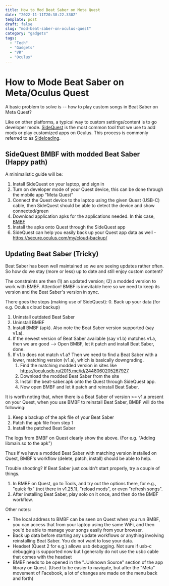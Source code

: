 ```yaml
---
title: How to Mod Beat Saber on Meta Quest 
date: "2022-11-11T20:38:22.330Z"
template: post
draft: false
slug: "mod-beat-saber-on-oculus-quest" 
category: "gadgets"
tags:
  - "Tech"
  - "Gadgets"
  - "VR"
  - "Oculus"
---
```


# How to Mode Beat Saber on Meta/Oculus Quest

A basic problem to solve is -- how to play custom songs in Beat Saber on Meta Quest?

Like on other platforms, a typical way to custom settings/content is to go developer mode. [SideQuest](https://sidequestvr.com/) is the most common tool that we use to add mods or play customized apps on Oculus. This process is commonly referred to as [Sideloading](https://en.wikipedia.org/wiki/Sideloading).

## SideQuest BMBF with modded Beat Saber (Happy path)
A minimalistic guide will be:
1. Install SideQuest on your laptop, and sign in
2. Turn on developer mode of your Quest device, this can be done through the mobile app "Meta Quest"
3. Connect the Quest device to the laptop using the given Quest (USB-C) cable, then SideQuest should be able to detect the device and show connected/green
4. Download application apks for the applications needed. In this case, [BMBF](https://bmbf.dev/stable)
5. Install the apks onto Quest through the SideQuest app
6. SideQuest can help you easily back up your Quest app data as well - https://secure.oculus.com/my/cloud-backup/ 

## Updating Beat Saber (Tricky)
Beat Saber has been well maintained so we are seeing updates rather often. So how do we stay (more or less) up to date and still enjoy custom content?

The constraints are then (1) an updated version; (2) a modded version to work with BMBF. Attention! BMBF is inevitable here so we need to keep its version and the Beat Saber's version in sync.

There goes the steps (making use of SideQuest):
0. Back up your data (for e.g. Oculus cloud backup)
1. Uninstall outdated Beat Saber
2. Uninstall BMBF
3. Install BMBF (apk). Also note the Beat Saber version supported (say v1.a).
4. If the newest version of Beat Saber available (say v1.b) matches v1.a, then we are good --> Open BMBF, let it patch and install Beat Saber, done.
5. If v1.b does not match v1.a? Then we need to find a Beat Saber with a lower, matching version (v1.a), which is basically downgrading.
    1. Find the matching modded version in sites like https://oculusdb.rui2015.me/id/2448060205267927
    2. Download the modded Beat Saber from the site
    3. Install the beat-saber.apk onto the Quest through SideQuest app.
    4. Now open BMBF and let it patch and reinstall Beat Saber.

It is worth noting that, when there is a Beat Saber of version >= v1.a present on your Quest, when you use BMBF to reinstall Beat Saber, BMBF will do the following:
1. Keep a backup of the apk file of your Beat Saber
2. Patch the apk file from step 1
3. Install the patched Beat Saber

The logs from BMBF on Quest clearly show the above. (For e.g. "Adding libmain.so to the apk")

Thus if we have a modded Beat Saber with matching version installed on Quest, BMBF's workflow (delete, patch, install) should be able to help.

Trouble shooting?
If Beat Saber just couldn't start properly, try a couple of things.
1. In BMBF on Quest, go to Tools, and try out the options there, for e.g., "quick fix" (not there in v1.25.1), "reload mods", or even "refresh songs".
2. After installing Beat Saber, play solo on it once, and then do the BMBF workflow.

Other notes:
- The local address to BMBF can be seen on Quest when you run BMBF, you can access that from your laptop using the same WiFi, and then you'd be able to manage your songs easily from your browser.
- Back up data before starting any update workflows or anything involving reinstalling Beat Saber. You do not want to lose your data.
- Headset (Quest 2 for e.g.) allows usb debugging. Not sure if usb-c debugging is supported now but I generally do not use the usbc cable that comes with the headset
- BMBF needs to be opened in the "..Unknown Source" section of the app library on Quest. (Used to be easier to navigate, but after the "Meta" movement of Facebook, a lot of changes are made on the menu back and forth)




